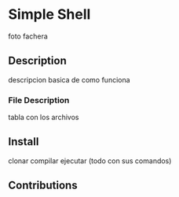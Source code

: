# Simple Shell

foto fachera

## Description

descripcion basica de como funciona 

### File Description

tabla con los archivos

## Install

clonar
compilar
ejecutar
(todo con sus comandos)

## Contributions
